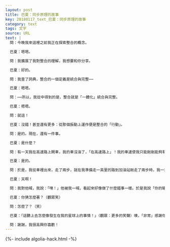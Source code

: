 ```yaml
---
layout: post
title: 巴夏：同步原理的故事
key: 20180117_text_巴夏：同步原理的故事
category: text
tags: 文字
source: URL
text: |
  問：今晚我來這裡之前我正在探索整合的概念。

  巴夏：嗯嗯。

  問：我擴展了我對整合的理解，我想要和你分享。

  巴夏：好的。

  問：我查了詞典，整合的一個定義是統合與完整⋯⋯

  巴夏：嗯嗯。

  問：⋯⋯所以，我從中得到的是，整合就是「一體化」統合與完整。

  巴夏：嗯嗯。

  問：就這！

  巴夏：沒錯！甚至還有更多：從那個振動上運作便是整合的「行動」。

  問：是的。現在，還有一件事。

  巴夏：是什麼？

  問：有一天我在高速路上開車，我的車沒油了，「在高速路上」！我的車速使我只能剛剛能夠有足夠加速轉到出口匝道上，然後我又滑了幾百碼，停在了一片住宅區，我下了車。我只是在體驗它——我當時真的沒有評判它為一個正面或是負面的體驗。

  巴夏：是的。

  問：於是，我從車裡出來，走了兩步，就在我準備走一英里的路到加油站剛走了兩步時，我一抬頭，看到街對面有個人提著一個汽油罐，正沿著街走。我突然「感覺」到了什麼。（觀眾笑）

  巴夏：天啊！

  問：我對他喊，我說：「嘿！」他被我一喊，看起來好像做了什麼錯事一樣。於是我說「你的罐子裡面是不是裝的汽油？」他說「對啊，是汽油。」我說「你的車是不是沒有油停在了高速路上？」他說「是啊，大概離這裡一英里遠。」我說「我的車也沒油了，如果你把油加到我的油箱裡，我會載你去加油站，我們把油加滿，然後我再載你去你的車那裡。」於是他說「這聽上去是個很棒的主意。」（觀眾笑）於是我們把油加到我的油箱裡，開車到加油站，結果在路上他告訴我他身上一分錢也沒帶，他不得不向加油站借的油，他甚至沒有足夠的油開回去取錢。於是我幫他付了汽油費，又給他多買了些油，我開車將他載到他的車那裡，分手時我們變成了朋友。

  巴夏：你猜怎麼著？（觀眾笑）

  問：怎麼了？（笑）

  巴夏：「這聽上去怎麼像發生在我的星球上的事情！」（觀眾：更多的笑聲）噢，「非常」感謝你的分享！

  問：謝謝，我很高興你喜歡！
---
```


{%- include algolia-hack.html -%}
